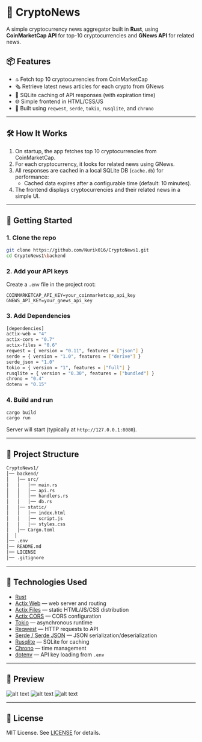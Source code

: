 # 📰 CryptoNews

A simple cryptocurrency news aggregator built in **Rust**, using **CoinMarketCap API** for top-10 cryptocurrencies and **GNews API** for related news.

## 📦 Features

- 🔝 Fetch top 10 cryptocurrencies from CoinMarketCap
- 🗞️ Retrieve latest news articles for each crypto from GNews
- 💾 SQLite caching of API responses (with expiration time)
- 🌐 Simple frontend in HTML/CSS/JS
- 🧠 Built using `reqwest`, `serde`, `tokio`, `rusqlite`, and `chrono`

---

## 🛠️ How It Works

1. On startup, the app fetches top 10 cryptocurrencies from CoinMarketCap.
2. For each cryptocurrency, it looks for related news using GNews.
3. All responses are cached in a local SQLite DB (`cache.db`) for performance:
   - Cached data expires after a configurable time (default: 10 minutes).
4. The frontend displays cryptocurrencies and their related news in a simple UI.

---

## 🚀 Getting Started

### 1. Clone the repo

```bash
git clone https://github.com/Nurik016/CryptoNews1.git
cd CryptoNews1\backend
```

### 2. Add your API keys

Create a `.env` file in the project root:

```env
COINMARKETCAP_API_KEY=your_coinmarketcap_api_key
GNEWS_API_KEY=your_gnews_api_key
```

### 3. Add Dependencies

```bash
[dependencies]
actix-web = "4"
actix-cors = "0.7"
actix-files = "0.6"
reqwest = { version = "0.11", features = ["json"] }  
serde = { version = "1.0", features = ["derive"] }   
serde_json = "1.0"                                   
tokio = { version = "1", features = ["full"] }       
rusqlite = { version = "0.30", features = ["bundled"] }
chrono = "0.4"
dotenv = "0.15"
```


### 4. Build and run

```bash
cargo build
cargo run
```

Server will start (typically at `http://127.0.0.1:8080`).

---

## 🧪 Project Structure

```bash
CryptoNews1/  
│── backend/                 
│   │── src/  
│   │   │── main.rs          
│   │   │── api.rs          
│   │   │── handlers.rs        
│   │   │── db.rs
│   │── static/  
│   │   │── index.html
│   │   │── script.js
│   │   │── styles.css
│   │── Cargo.toml           
│  │  
│── .env                
│── README.md                
│── LICENSE 
│── .gitignore             
```

---

## 🧠 Technologies Used

- [Rust](https://www.rust-lang.org/)
- [Actix Web](https://github.com/actix/actix-web/) — web server and routing
- [Actix Files](https://docs.rs/actix-files/) — static HTML/JS/CSS distribution
- [Actix CORS](https://docs.rs/actix-cors/) — CORS configuration
- [Tokio](https://tokio.rs/) — asynchronous runtime
- [Reqwest](https://docs.rs/reqwest/) — HTTP requests to API
- [Serde / Serde JSON](https://serde.rs/) — JSON serialization/deserialization
- [Rusqlite](https://docs.rs/rusqlite/) — SQLite for caching
- [Chrono](https://docs.rs/chrono/) — time management
- [dotenv](https://docs.rs/dotenv/) — API key loading from `.env`


---

## 📸 Preview

![alt text](image.png)
![alt text](image-1.png)
![alt text](image-2.png)

---

## 📃 License

MIT License. See [LICENSE](LICENSE) for details.
